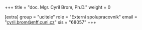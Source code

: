+++
title = "doc. Mgr. Cyril Brom, Ph.D."
weight = 0

[extra]
group = "ucitele"
role = "Externí spolupracovník"
email = "cyril.brom@mff.cuni.cz"
sis = "68057"
+++

